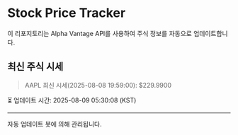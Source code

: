 
# Stock Price Tracker

이 리포지토리는 Alpha Vantage API를 사용하여 주식 정보를 자동으로 업데이트합니다.

## 최신 주식 시세
> AAPL 최신 시세(2025-08-08 19:59:00): $229.9900

⏳ 업데이트 시간: 2025-08-09 05:30:08 (KST)

---
자동 업데이트 봇에 의해 관리됩니다.
